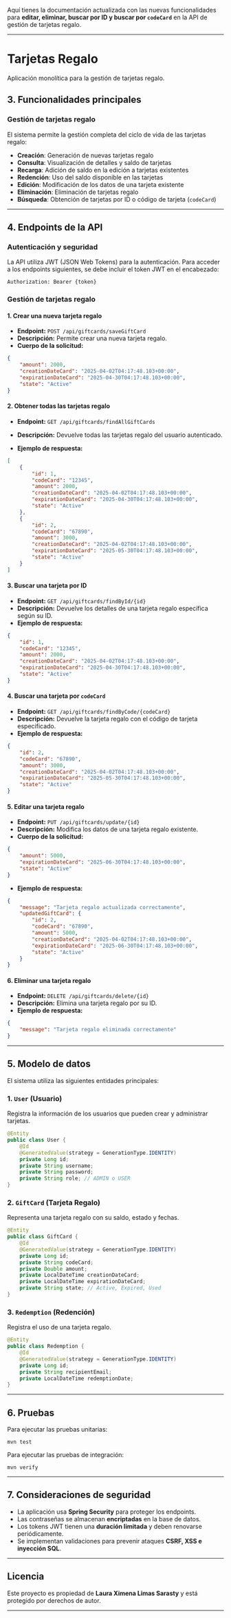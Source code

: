 Aquí tienes la documentación actualizada con las nuevas funcionalidades para **editar, eliminar, buscar por ID y buscar por `codeCard`** en la API de gestión de tarjetas regalo.  

---

# **Tarjetas Regalo**  

Aplicación monolítica para la gestión de tarjetas regalo.

## **3. Funcionalidades principales**  

### **Gestión de tarjetas regalo**  

El sistema permite la gestión completa del ciclo de vida de las tarjetas regalo:  

- **Creación**: Generación de nuevas tarjetas regalo  
- **Consulta**: Visualización de detalles y saldo de tarjetas  
- **Recarga**: Adición de saldo en la edición a tarjetas existentes  
- **Redención**: Uso del saldo disponible en las tarjetas  
- **Edición**: Modificación de los datos de una tarjeta existente  
- **Eliminación**: Eliminación de tarjetas regalo  
- **Búsqueda**: Obtención de tarjetas por ID o código de tarjeta (`codeCard`)  

---

## **4. Endpoints de la API**  

### **Autenticación y seguridad**  

La API utiliza JWT (JSON Web Tokens) para la autenticación. Para acceder a los endpoints siguientes, se debe incluir el token JWT en el encabezado:  

```
Authorization: Bearer {token}
```

### **Gestión de tarjetas regalo**  

#### **1. Crear una nueva tarjeta regalo**  
- **Endpoint:** `POST /api/giftcards/saveGiftCard`  
- **Descripción:** Permite crear una nueva tarjeta regalo.  
- **Cuerpo de la solicitud:**  

```json
{
    "amount": 2000,
    "creationDateCard": "2025-04-02T04:17:48.103+00:00",
    "expirationDateCard": "2025-04-30T04:17:48.103+00:00",
    "state": "Active"
}
```

#### **2. Obtener todas las tarjetas regalo**  
- **Endpoint:** `GET /api/giftcards/findAllGiftCards`  
- **Descripción:** Devuelve todas las tarjetas regalo del usuario autenticado.  

- **Ejemplo de respuesta:**  
```json
[
    {
        "id": 1,
        "codeCard": "12345",
        "amount": 2000,
        "creationDateCard": "2025-04-02T04:17:48.103+00:00",
        "expirationDateCard": "2025-04-30T04:17:48.103+00:00",
        "state": "Active"
    },
    {
        "id": 2,
        "codeCard": "67890",
        "amount": 3000,
        "creationDateCard": "2025-04-02T04:17:48.103+00:00",
        "expirationDateCard": "2025-05-30T04:17:48.103+00:00",
        "state": "Active"
    }
]
```

#### **3. Buscar una tarjeta por ID**  
- **Endpoint:** `GET /api/giftcards/findById/{id}`  
- **Descripción:** Devuelve los detalles de una tarjeta regalo específica según su ID.  
- **Ejemplo de respuesta:**  

```json
{
    "id": 1,
    "codeCard": "12345",
    "amount": 2000,
    "creationDateCard": "2025-04-02T04:17:48.103+00:00",
    "expirationDateCard": "2025-04-30T04:17:48.103+00:00",
    "state": "Active"
}
```

#### **4. Buscar una tarjeta por `codeCard`**  
- **Endpoint:** `GET /api/giftcards/findByCode/{codeCard}`  
- **Descripción:** Devuelve la tarjeta regalo con el código de tarjeta especificado.  
- **Ejemplo de respuesta:**  

```json
{
    "id": 2,
    "codeCard": "67890",
    "amount": 3000,
    "creationDateCard": "2025-04-02T04:17:48.103+00:00",
    "expirationDateCard": "2025-05-30T04:17:48.103+00:00",
    "state": "Active"
}
```

#### **5. Editar una tarjeta regalo**  
- **Endpoint:** `PUT /api/giftcards/update/{id}`  
- **Descripción:** Modifica los datos de una tarjeta regalo existente.  
- **Cuerpo de la solicitud:**  

```json
{
    "amount": 5000,
    "expirationDateCard": "2025-06-30T04:17:48.103+00:00",
    "state": "Active"
}
```

- **Ejemplo de respuesta:**  
```json
{
    "message": "Tarjeta regalo actualizada correctamente",
    "updatedGiftCard": {
        "id": 2,
        "codeCard": "67890",
        "amount": 5000,
        "creationDateCard": "2025-04-02T04:17:48.103+00:00",
        "expirationDateCard": "2025-06-30T04:17:48.103+00:00",
        "state": "Active"
    }
}
```

#### **6. Eliminar una tarjeta regalo**  
- **Endpoint:** `DELETE /api/giftcards/delete/{id}`  
- **Descripción:** Elimina una tarjeta regalo por su ID.  
- **Ejemplo de respuesta:**  

```json
{
    "message": "Tarjeta regalo eliminada correctamente"
}
```

---

## **5. Modelo de datos**  

El sistema utiliza las siguientes entidades principales:

### **1. `User` (Usuario)**  
Registra la información de los usuarios que pueden crear y administrar tarjetas.  

```java
@Entity
public class User {
    @Id
    @GeneratedValue(strategy = GenerationType.IDENTITY)
    private Long id;
    private String username;
    private String password;
    private String role; // ADMIN o USER
}
```

### **2. `GiftCard` (Tarjeta Regalo)**  
Representa una tarjeta regalo con su saldo, estado y fechas.  

```java
@Entity
public class GiftCard {
    @Id
    @GeneratedValue(strategy = GenerationType.IDENTITY)
    private Long id;
    private String codeCard;
    private Double amount;
    private LocalDateTime creationDateCard;
    private LocalDateTime expirationDateCard;
    private String state; // Active, Expired, Used
}
```

### **3. `Redemption` (Redención)**  
Registra el uso de una tarjeta regalo.  

```java
@Entity
public class Redemption {
    @Id
    @GeneratedValue(strategy = GenerationType.IDENTITY)
    private Long id;
    private String recipientEmail;
    private LocalDateTime redemptionDate;
}
```

---

## **6. Pruebas**  

Para ejecutar las pruebas unitarias:  

```shell
mvn test
```

Para ejecutar las pruebas de integración:  

```shell
mvn verify
```

---

## **7. Consideraciones de seguridad**  

- La aplicación usa **Spring Security** para proteger los endpoints.  
- Las contraseñas se almacenan **encriptadas** en la base de datos.  
- Los tokens JWT tienen una **duración limitada** y deben renovarse periódicamente.  
- Se implementan validaciones para prevenir ataques **CSRF, XSS e inyección SQL**.  

---

## **Licencia**  

Este proyecto es propiedad de **Laura Ximena Limas Sarasty** y está protegido por derechos de autor.  

---
